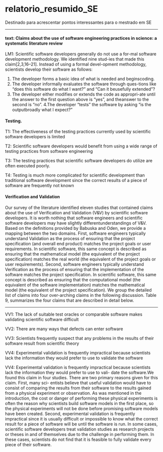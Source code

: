 # relatorio_resumido_SE
Destinado para acrescentar pontos interessantes para o mestrado em SE

---

#### text: Claims about the use of software engineering practices in science: a systematic literature review

<p>LM1: Scientific software developers generally do not use a for-mal software development methodology.
We identified nine stud-ies that made this claim[2,3,16–21]. Instead of using a formal devel-opment methodology,
scientists develop their software as follows:</p>

1. The developer forms a basic idea of what is needed and beginscoding.
2. The developer informally evaluates the software through ques-tions like “does this software do what I want?” and
“Can it beusefully extended”?
3. The developer either modifies or extends the code as appropri-ate until the answer to the first question above is
“yes”, and theanswer to the second is “no”.
4.The developer “tests” the software by asking “is the outputbroadly what I expect?”

#### Testing.

T1: The effectiveness of the testing practices currently used by scientific software developers is limited

T2: Scientific software developers would benefit from using a wide range of testing practices from software engineering

T3: The testing practices that scientific software developers do utilize are often executed poorly.

T4: Testing is much more complicated for scientific development than traditional software development since the correct results of a piece of software are frequently not known

####  Verification and Validation

Our survey of the literature identified eleven studies that contained claims about the use of Verification and Validation (V&V) by
scientific software developers. It is worth nothing that software engineers and scientific software developers may have slightly differentunderstandings of V&V. Based on the definitions provided by Babuska and Oden, we provide a mapping between the two domains.
First, software engineers typically understand Validation as the process of ensuring that the project specification (and overall end
product) matches the project goals or user requirements. In scientific software, this same concept is described as ensuring that the
mathematical model (the equivalent of the project specification) matches the real world (the equivalent of the project goals or user
requirements). 
Second, software engineers typically understand Verification as the process of ensuring that the implementation of the software
matches the project specification. In scientific software, this same concept is described as ensuring that the computational model (the
equivalent of the software implementation) matches the mathematical model (the equivalent of the project specification).
We group the detailed list of claims into four over-arching claims in the following discussion.
Table 9, summarizes the four claims that are described in detail below.

--------------------
VV1: The lack of suitable test oracles or comparable software makes validating scientific software difficult

VV2: There are many ways that defects can enter software

VV3: Scientists frequently suspect that any problems in the results of their software result from scientific theory

VV4: Experimental validation is frequently impractical because scientists lack the information they would prefer to use to validate the
software 

VV4: Experimental validation is frequently impractical because scientists lack the information they would prefer to use to vali-
date the software.We found this claim in four studies. There are two primary reasons given for this claim. First, many sci-
entists believe that useful validation would have to consist of comparing the results from their software to the results gained from a
physical experiment or observation. As was mentioned in the introduction, the cost or danger of performing these physical experiments is often the reason why scientists build software models in the first place, so the physical experiments will not be done before promising software models have been created. Second, experimental validation is frequently impractical since it is usually difficult or impossible to know what the correct result for a piece of software will be until the software is run. In some cases, scientific software 
developers treat validation studies as research projects or theses in and of themselves due to the challenge in performing them. In these cases, scientists do not find that it is feasible to fully validate every piece of their software.
